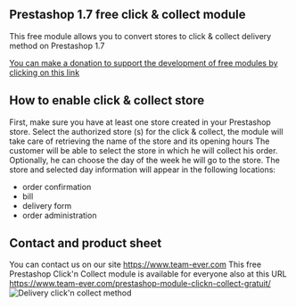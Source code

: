 ## Prestashop 1.7 free click & collect module
This free module allows you to convert stores to click & collect delivery method on Prestashop 1.7

[You can make a donation to support the development of free modules by clicking on this link](https://www.paypal.com/donate?hosted_button_id=3CM3XREMKTMSE)

## How to enable click & collect store
First, make sure you have at least one store created in your Prestashop store.
Select the authorized store (s) for the click & collect, the module will take care of retrieving the name of the store and its opening hours
The customer will be able to select the store in which he will collect his order. Optionally, he can choose the day of the week he will go to the store.
The store and selected day information will appear in the following locations:
- order confirmation
- bill
- delivery form
- order administration

## Contact and product sheet
You can contact us on our site https://www.team-ever.com
This free Prestashop Click'n Collect module is available for everyone also at this URL
https://www.team-ever.com/prestashop-module-clickn-collect-gratuit/
![Delivery click'n collect method](https://i0.wp.com/www.team-ever.com/wp-content/uploads/2021/04/choix-click-and-collect-prestashop.jpg?fit=897%2C884&ssl=1)
